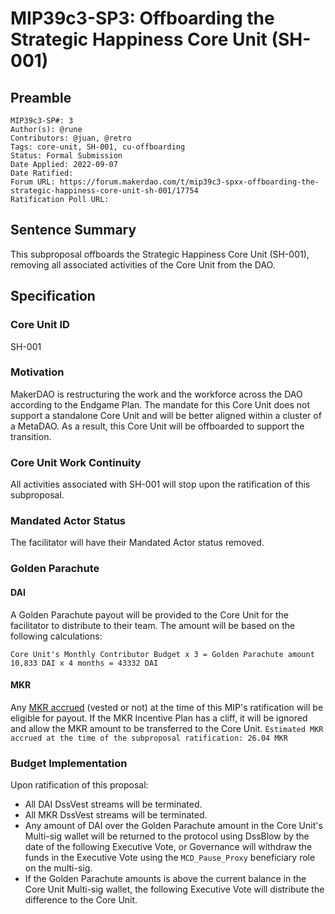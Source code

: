 # MIP39c3-SP3: Offboarding the Strategic Happiness Core Unit (SH-001)

## Preamble
```
MIP39c3-SP#: 3
Author(s): @rune
Contributors: @juan, @retro
Tags: core-unit, SH-001, cu-offboarding
Status: Formal Submission
Date Applied: 2022-09-07
Date Ratified: 
Forum URL: https://forum.makerdao.com/t/mip39c3-spxx-offboarding-the-strategic-happiness-core-unit-sh-001/17754
Ratification Poll URL:
```

## Sentence Summary
This subproposal offboards the Strategic Happiness Core Unit (SH-001), removing all associated activities of the Core Unit from the DAO. 

## Specification
### Core Unit ID
SH-001

### Motivation
MakerDAO is restructuring the work and the workforce across the DAO according to the Endgame Plan. The mandate for this Core Unit does not support a standalone Core Unit and will be better aligned within a cluster of a MetaDAO. As a result, this Core Unit will be offboarded to support the transition. 

### Core Unit Work Continuity
All activities associated with SH-001 will stop upon the ratification of this subproposal.

### Mandated Actor Status
The facilitator will have their Mandated Actor status removed. 

### Golden Parachute
#### DAI
A Golden Parachute payout will be provided to the Core Unit for the facilitator to distribute to their team. The amount will be based on the following calculations:

`Core Unit's Monthly Contributor Budget x 3 = Golden Parachute amount`
`10,833 DAI x 4 months = 43332 DAI`

#### MKR
Any [MKR accrued](https://makerburn.com/#/expenses/vesting/0xa4c22f0e25C6630B2017979AcF1f865e94695C4b/MKR/23) (vested or not) at the time of this MIP's ratification will be eligible for payout. If the MKR Incentive Plan has a cliff, it will be ignored and allow the MKR amount to be transferred to the Core Unit.
`Estimated MKR accrued at the time of the subproposal ratification: 26.04 MKR`

### Budget Implementation
Upon ratification of this proposal:
* All DAI DssVest streams will be terminated. 
* All MKR DssVest streams will be terminated. 
* Any amount of DAI over the Golden Parachute amount in the Core Unit's Multi-sig wallet will be returned to the protocol using DssBlow by the date of the following Executive Vote, or Governance will withdraw the funds in the Executive Vote using the `MCD_Pause_Proxy` beneficiary role on the multi-sig. 
* If the Golden Parachute amounts is above the current balance in the Core Unit Multi-sig wallet, the following Executive Vote will distribute the difference to the Core Unit.
